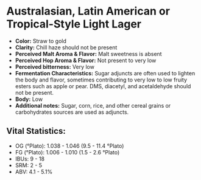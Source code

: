 # Australasian, Latin American or Tropical-Style Light Lager

- **Color:** Straw to gold
- **Clarity:** Chill haze should not be present
- **Perceived Malt Aroma & Flavor:** Malt sweetness is absent
- **Perceived Hop Aroma & Flavor:** Not present to very low
- **Perceived bitterness:** Very low
- **Fermentation Characteristics:** Sugar adjuncts are often used to lighten the body and flavor, sometimes contributing to very low to low fruity esters such as apple or pear. DMS, diacetyl, and acetaldehyde should not be present.
- **Body:** Low
- **Additional notes:** Sugar, corn, rice, and other cereal grains or carbohydrates sources are used as adjuncts.

## Vital Statistics:

- OG (°Plato): 1.038 - 1.046 (9.5 - 11.4 °Plato)
- FG (°Plato): 1.006 - 1.010 (1.5 - 2.6 °Plato)
- IBUs: 9 - 18
- SRM: 2 - 5
- ABV: 4.1 - 5.1%
